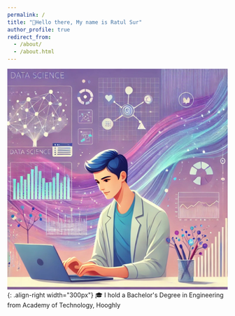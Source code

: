 ```yaml
---
permalink: /
title: "👋Hello there, My name is Ratul Sur"
author_profile: true
redirect_from: 
  - /about/
  - /about.html
---
```


![Homepage img](/images/websitehomepage.jpeg){: .align-right width="300px"}
🎓 I hold a Bachelor's Degree in Engineering from Academy of Technology, Hooghly


